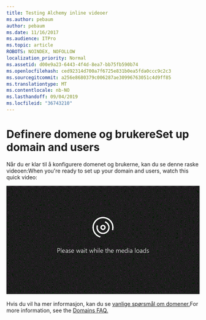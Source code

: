 ```yaml
---
title: Testing Alchemy inline videoer
ms.author: pebaum
author: pebaum
ms.date: 11/16/2017
ms.audience: ITPro
ms.topic: article
ROBOTS: NOINDEX, NOFOLLOW
localization_priority: Normal
ms.assetid: d00e9a23-6443-4f4d-8ea7-bb75fb590b74
ms.openlocfilehash: ced92314d700a7f6725e831b0ea5fda0ccc9c2c3
ms.sourcegitcommit: a256e8680379c006287ae30996763051c4d9ff85
ms.translationtype: MT
ms.contentlocale: nb-NO
ms.lasthandoff: 09/04/2019
ms.locfileid: "36743210"
---
```

# <a name="set-up-domain-and-users"></a><span data-ttu-id="a9b64-102">Definere domene og brukere</span><span class="sxs-lookup"><span data-stu-id="a9b64-102">Set up domain and users</span></span>

<span data-ttu-id="a9b64-103">Når du er klar til å konfigurere domenet og brukerne, kan du se denne raske videoen:</span><span class="sxs-lookup"><span data-stu-id="a9b64-103">When you're ready to set up your domain and users, watch this quick video:</span></span>
  
![Nettleseren din støtter ikke video.](media/MSN_Video_Widget.gif)
  
<span data-ttu-id="a9b64-106">Hvis du vil ha mer informasjon, kan du se [vanlige spørsmål om domener.](https://docs.microsoft.com/office365/admin/setup/domains-faq)</span><span class="sxs-lookup"><span data-stu-id="a9b64-106">For more information, see the [Domains FAQ.](https://docs.microsoft.com/office365/admin/setup/domains-faq)</span></span>
  

